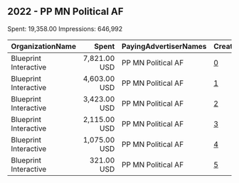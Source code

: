 ## 2022 - PP MN Political AF 
Spent: 19,358.00
Impressions: 646,992

|OrganizationName|Spent|PayingAdvertiserNames|CreativeUrls|Impressions|Genders|AgeBrackets|CountryCodes|BillingAddresses|CandidateBallotInformation|
|:---|---:|:---|:---|---:|:---|:---|:---|:---|:---|
|Blueprint Interactive|7,821.00 USD|PP MN Political AF|[0](https://www.snap.com/political-ads/asset/a29ae9ed780b692b8a2095f75957a7c0c0a0aebbcfb5d8fa53b516cb73e7699c?mediaType=mp4)|243,479||18-35|united states|"1220 19th Street NW,Washington,20036,US"||
|Blueprint Interactive|4,603.00 USD|PP MN Political AF|[1](https://www.snap.com/political-ads/asset/5f484546cc256752b646f4ec2c3cbc81765cf469ee2c1f53d0cecee78606c093?mediaType=mp4)|158,104||18-35|united states|"1220 19th Street NW,Washington,20036,US"||
|Blueprint Interactive|3,423.00 USD|PP MN Political AF|[2](https://www.snap.com/political-ads/asset/bc5bee91f09ba2ea986867480907e36864e8d24b13d00db488e42743454b1b44?mediaType=mp4)|102,743||18-35|united states|"1220 19th Street NW,Washington,20036,US"||
|Blueprint Interactive|2,115.00 USD|PP MN Political AF|[3](https://www.snap.com/political-ads/asset/a29ae9ed780b692b8a2095f75957a7c0c0a0aebbcfb5d8fa53b516cb73e7699c?mediaType=mp4)|88,752||18-35|united states|"1220 19th Street NW,Washington,20036,US"||
|Blueprint Interactive|1,075.00 USD|PP MN Political AF|[4](https://www.snap.com/political-ads/asset/5f484546cc256752b646f4ec2c3cbc81765cf469ee2c1f53d0cecee78606c093?mediaType=mp4)|42,686||18-35|united states|"1220 19th Street NW,Washington,20036,US"||
|Blueprint Interactive|321.00 USD|PP MN Political AF|[5](https://www.snap.com/political-ads/asset/bc5bee91f09ba2ea986867480907e36864e8d24b13d00db488e42743454b1b44?mediaType=mp4)|11,228||18-35|united states|"1220 19th Street NW,Washington,20036,US"||

